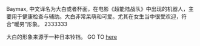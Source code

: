 Baymax, 中文译名为大白或者杯面，在电影《超能陆战队》中出现的机器人，主要用于健康检查与辅助。大白非常呆萌和可爱。尤其在女生当中很受欢迎，符合“暖男”形象。
2333333

大白的形象来源于一种日本铃铛。
GO TO [here](../mayDay/mayDay.md)